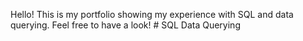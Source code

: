 Hello! This is my portfolio showing my experience with SQL and data querying. Feel free to have a look! # SQL
Data Querying 
